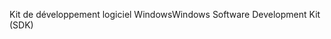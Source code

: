 <span data-ttu-id="bbbc5-101">Kit de développement logiciel Windows</span><span class="sxs-lookup"><span data-stu-id="bbbc5-101">Windows Software Development Kit (SDK)</span></span>